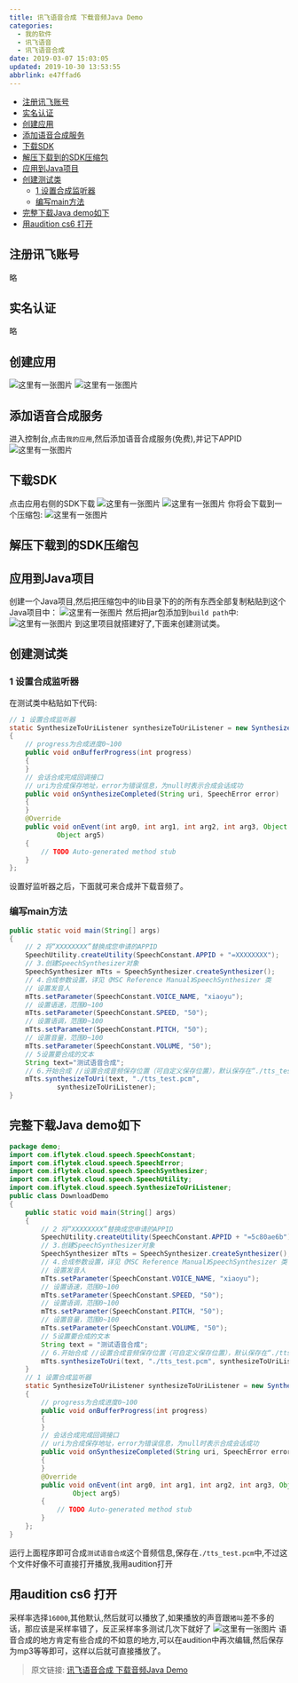 ```yaml
---
title: 讯飞语音合成 下载音频Java Demo
categories: 
  - 我的软件
  - 讯飞语音
  - 讯飞语音合成
date: 2019-03-07 15:03:05
updated: 2019-10-30 13:53:55
abbrlink: e47ffad6
---
```

- [注册讯飞账号](/blog/html/e47ffad6/#注册讯飞账号)
- [实名认证](/blog/html/e47ffad6/#实名认证)
- [创建应用](/blog/html/e47ffad6/#创建应用)
- [添加语音合成服务](/blog/html/e47ffad6/#添加语音合成服务)
- [下载SDK](/blog/html/e47ffad6/#下载SDK)
- [解压下载到的SDK压缩包](/blog/html/e47ffad6/#解压下载到的SDK压缩包)
- [应用到Java项目](/blog/html/e47ffad6/#应用到Java项目)
- [创建测试类](/blog/html/e47ffad6/#创建测试类)
    - [1 设置合成监听器](/blog/html/e47ffad6/#1-设置合成监听器)
    - [编写main方法](/blog/html/e47ffad6/#编写main方法)
- [完整下载Java demo如下](/blog/html/e47ffad6/#完整下载Java-demo如下)
- [用audition cs6 打开](/blog/html/e47ffad6/#用audition-cs6-打开)

<!--more-->
<script src="https://cdn.bootcss.com/jquery/3.4.0/jquery.slim.min.js"></script>
<script>$(document).ready(function () {$(".post-body > ul:nth-child(1)").hide();});</script>

<!--end-->
## 注册讯飞账号 ##
略
## 实名认证 ##
略
## 创建应用 ##
![这里有一张图片](https://image-1257720033.cos.ap-shanghai.myqcloud.com/blog/myapp/TTS/XunFei/YuYinHeCheng/1.png)
![这里有一张图片](https://image-1257720033.cos.ap-shanghai.myqcloud.com/blog/myapp/TTS/XunFei/YuYinHeCheng/2.png)
## 添加语音合成服务 ##
进入控制台,点击`我的应用`,然后添加语音合成服务(免费),并记下APPID
![这里有一张图片](https://image-1257720033.cos.ap-shanghai.myqcloud.com/blog/myapp/TTS/XunFei/YuYinHeCheng/3.png)
## 下载SDK ##
点击应用右侧的SDK下载 
![这里有一张图片](https://image-1257720033.cos.ap-shanghai.myqcloud.com/blog/myapp/TTS/XunFei/YuYinHeCheng/4.png)
![这里有一张图片](https://image-1257720033.cos.ap-shanghai.myqcloud.com/blog/myapp/TTS/XunFei/YuYinHeCheng/5.png)
你将会下载到一个压缩包:
![这里有一张图片](https://image-1257720033.cos.ap-shanghai.myqcloud.com/blog/myapp/TTS/XunFei/YuYinHeCheng/6.png)
## 解压下载到的SDK压缩包 ##
## 应用到Java项目 ##
创建一个Java项目,然后把压缩包中的lib目录下的的所有东西全部复制粘贴到这个Java项目中：
![这里有一张图片](https://image-1257720033.cos.ap-shanghai.myqcloud.com/blog/myapp/TTS/XunFei/YuYinHeCheng/8.png)
然后把jar包添加到`build path`中:
![这里有一张图片](https://image-1257720033.cos.ap-shanghai.myqcloud.com/blog/myapp/TTS/XunFei/YuYinHeCheng/9.png)
到这里项目就搭建好了,下面来创建测试类。
## 创建测试类 ##
### 1 设置合成监听器 ###
在测试类中粘贴如下代码:
```java
// 1 设置合成监听器
static SynthesizeToUriListener synthesizeToUriListener = new SynthesizeToUriListener()
{
	// progress为合成进度0~100
	public void onBufferProgress(int progress)
	{
	}
	// 会话合成完成回调接口
	// uri为合成保存地址，error为错误信息，为null时表示合成会话成功
	public void onSynthesizeCompleted(String uri, SpeechError error)
	{
	}
	@Override
	public void onEvent(int arg0, int arg1, int arg2, int arg3, Object arg4,
			Object arg5)
	{
		// TODO Auto-generated method stub
	}
};
```
设置好监听器之后，下面就可来合成并下载音频了。
### 编写main方法 ###
```java
public static void main(String[] args)
{
	// 2 将“XXXXXXXX”替换成您申请的APPID
	SpeechUtility.createUtility(SpeechConstant.APPID + "=XXXXXXXX");
	// 3.创建SpeechSynthesizer对象
	SpeechSynthesizer mTts = SpeechSynthesizer.createSynthesizer();
	// 4.合成参数设置，详见《MSC Reference Manual》SpeechSynthesizer 类
	// 设置发音人
	mTts.setParameter(SpeechConstant.VOICE_NAME, "xiaoyu");
	// 设置语速，范围0~100
	mTts.setParameter(SpeechConstant.SPEED, "50");
	// 设置语调，范围0~100
	mTts.setParameter(SpeechConstant.PITCH, "50");
	// 设置音量，范围0~100
	mTts.setParameter(SpeechConstant.VOLUME, "50");
	// 5设置要合成的文本
	String text="测试语音合成";
	// 6.开始合成 //设置合成音频保存位置（可自定义保存位置），默认保存在“./tts_test.pcm”
	mTts.synthesizeToUri(text, "./tts_test.pcm",
			synthesizeToUriListener);
}
```
## 完整下载Java demo如下 ##
```java
package demo;
import com.iflytek.cloud.speech.SpeechConstant;
import com.iflytek.cloud.speech.SpeechError;
import com.iflytek.cloud.speech.SpeechSynthesizer;
import com.iflytek.cloud.speech.SpeechUtility;
import com.iflytek.cloud.speech.SynthesizeToUriListener;
public class DownloadDemo
{
	public static void main(String[] args)
	{
		// 2 将“XXXXXXXX”替换成您申请的APPID
		SpeechUtility.createUtility(SpeechConstant.APPID + "=5c80ae6b");
		// 3.创建SpeechSynthesizer对象
		SpeechSynthesizer mTts = SpeechSynthesizer.createSynthesizer();
		// 4.合成参数设置，详见《MSC Reference Manual》SpeechSynthesizer 类
		// 设置发音人
		mTts.setParameter(SpeechConstant.VOICE_NAME, "xiaoyu");
		// 设置语速，范围0~100
		mTts.setParameter(SpeechConstant.SPEED, "50");
		// 设置语调，范围0~100
		mTts.setParameter(SpeechConstant.PITCH, "50");
		// 设置音量，范围0~100
		mTts.setParameter(SpeechConstant.VOLUME, "50");
		// 5设置要合成的文本
		String text = "测试语音合成";
		// 6.开始合成 //设置合成音频保存位置（可自定义保存位置），默认保存在“./tts_test.pcm”
		mTts.synthesizeToUri(text, "./tts_test.pcm", synthesizeToUriListener);
	}
	// 1 设置合成监听器
	static SynthesizeToUriListener synthesizeToUriListener = new SynthesizeToUriListener()
	{
		// progress为合成进度0~100
		public void onBufferProgress(int progress)
		{
		}
		// 会话合成完成回调接口
		// uri为合成保存地址，error为错误信息，为null时表示合成会话成功
		public void onSynthesizeCompleted(String uri, SpeechError error)
		{
		}
		@Override
		public void onEvent(int arg0, int arg1, int arg2, int arg3, Object arg4,
				Object arg5)
		{
			// TODO Auto-generated method stub
		}
	};
}

```
运行上面程序即可合成`测试语音合成`这个音频信息,保存在`./tts_test.pcm`中,不过这个文件好像不可直接打开播放,我用audition打开
## 用audition cs6 打开 ##
采样率选择`16000`,其他默认,然后就可以播放了,如果播放的声音跟`猪叫`差不多的话，那应该是采样率错了，反正采样率多测试几次下就好了
![这里有一张图片](https://image-1257720033.cos.ap-shanghai.myqcloud.com/blog/myapp/TTS/XunFei/YuYinHeCheng/11.png)
语音合成的地方肯定有些合成的不如意的地方,可以在audition中再次编辑,然后保存为mp3等等即可，这样以后就可直接播放了。

>原文链接: [讯飞语音合成 下载音频Java Demo](https://lanlan2017.github.io/blog/e47ffad6/)
